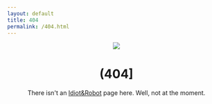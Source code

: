 ```yaml
---
layout: default
title: 404
permalink: /404.html
---
```

<div style="text-align: center;">
<img src="{{ site.avatar-shrug }}">
<h1>(404]</h1>
There isn't an <a href="{{ site.baseurl }}/">Idiot&Robot</a> page here. Well, not at the moment.
</div>
